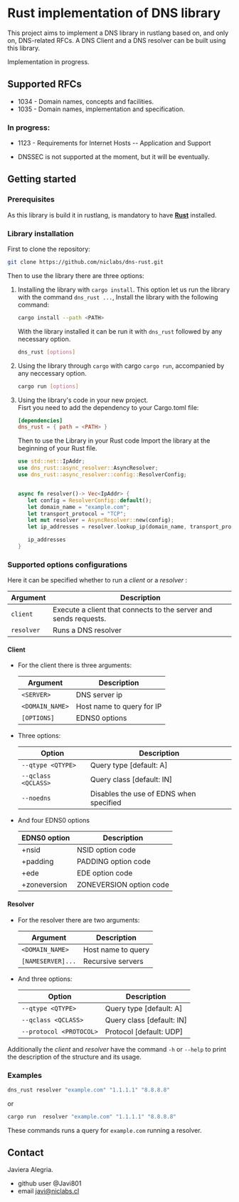 # Rust implementation of DNS library

This project aims to implement a DNS library in rustlang based on, and only on, DNS-related RFCs. 
A DNS Client and a DNS resolver can be built using this library.

Implementation in progress.

## Supported RFCs 

* 1034 - Domain names, concepts and facilities. 
* 1035 - Domain names, implementation and specification. 

### In progress:

* 1123 - Requirements for Internet Hosts -- Application and Support

* DNSSEC is not supported at the moment, but it will be eventually.

## Getting started

### Prerequisites

As this library is build it in rustlang, is mandatory to have [**Rust**](https://www.rust-lang.org/learn/get-started) installed.

### Library installation

First to clone the repository:
```sh
git clone https://github.com/niclabs/dns-rust.git
```

Then to use the library there are three options:

1. Installing the library with `cargo install`. This option let us run the library with the command `dns_rust ...`, Install the library with the following command:
   ```sh
   cargo install --path <PATH>
   ```

   With the library installed it can be run it with `dns_rust` followed by any necessary option.

   ```sh
   dns_rust [options]
   ```

2. Using the library through `cargo` with cargo `cargo run`, accompanied by any neccessary option.
   ```sh
   cargo run [options]
   ```
3. Using the library's code in your new project. \
   Fisrt you need to add the dependency to your Cargo.toml file:

   ```toml
   [dependencies]
   dns_rust = { path = <PATH> }
   ```
   Then to use the Library in your Rust code Import the library at the beginning of your Rust file.
   
   
   ```rust
   use std::net::IpAddr;
   use dns_rust::async_resolver::AsyncResolver;
   use dns_rust::async_resolver::config::ResolverConfig;


   async fn resolver()-> Vec<IpAddr> {
      let config = ResolverConfig::default();
      let domain_name = "example.com";
      let transport_protocol = "TCP";
      let mut resolver = AsyncResolver::new(config);
      let ip_addresses = resolver.lookup_ip(domain_name, transport_protocol).await.unwrap();

      ip_addresses
   }
   ```

### Supported options configurations
Here it can be specified whether to run a *client* or a *resolver* :

| Argument | Description                                                      |
|----------|------------------------------------------------------------------|
|   `client`   | Execute a client that connects to the server and sends requests. |
|   `resolver`   | Runs a DNS resolver                                              |

#### Client

 - For the client there is three arguments:

   | Argument        | Description               |
   |-----------------|---------------------------|
   | `<SERVER>`      | DNS server ip             |
   | `<DOMAIN_NAME>` | Host name to query for IP |
   | `[OPTIONS]`     | EDNS0 options             |

- Three options:

   | Option              | Description                             |
   |---------------------|-----------------------------------------| 
   | `--qtype <QTYPE>`   | Query type [default: A]                 |
   | `--qclass <QCLASS>` | Query class [default: IN]               |
   | `--noedns`          | Disables the use of EDNS when specified |

- And four EDNS0 options

   | EDNS0 option | Description             |
   |--------------|-------------------------|
   | +nsid        | NSID option code        |
   | +padding     | PADDING option code     |
   | +ede         | EDE option code         |
   | +zoneversion | ZONEVERSION option code |
   

#### Resolver

- For the resolver there are two arguments:

   | Argument          | Description|
   |-------------------|------------| 
   | `<DOMAIN_NAME>`   | Host name to query |
   | `[NAMESERVER]...` | Recursive servers |

- And three options:

   | Option                  | Description|
   |-------------------------|------------| 
   | `--qtype <QTYPE>`       | Query type [default: A] |
   | `--qclass <QCLASS>`     |Query class [default: IN]|
   | `--protocol <PROTOCOL>` | Protocol [default: UDP] |

Additionally the *client* and *resolver* have the command `-h` or `--help` to print the description of the structure and its usage.

### Examples

```sh
dns_rust resolver "example.com" "1.1.1.1" "8.8.8.8" 
```
or

```sh
cargo run  resolver "example.com" "1.1.1.1" "8.8.8.8"
```

These commands runs a query for `example.com` running a resolver.

## Contact

Javiera Alegria.
- github user @Javi801
- email javi@niclabs.cl
